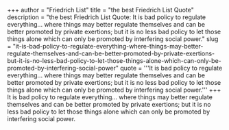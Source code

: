 +++
author = "Friedrich List"
title = "the best Friedrich List Quote"
description = "the best Friedrich List Quote: It is bad policy to regulate everything... where things may better regulate themselves and can be better promoted by private exertions; but it is no less bad policy to let those things alone which can only be promoted by interfering social power."
slug = "it-is-bad-policy-to-regulate-everything-where-things-may-better-regulate-themselves-and-can-be-better-promoted-by-private-exertions-but-it-is-no-less-bad-policy-to-let-those-things-alone-which-can-only-be-promoted-by-interfering-social-power"
quote = '''It is bad policy to regulate everything... where things may better regulate themselves and can be better promoted by private exertions; but it is no less bad policy to let those things alone which can only be promoted by interfering social power.'''
+++
It is bad policy to regulate everything... where things may better regulate themselves and can be better promoted by private exertions; but it is no less bad policy to let those things alone which can only be promoted by interfering social power.
